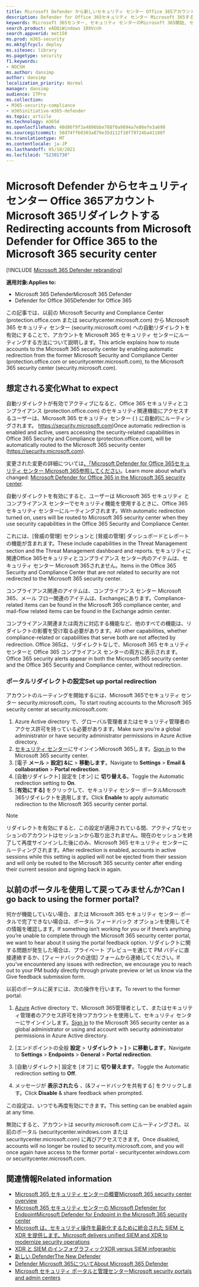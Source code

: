 ```yaml
---
title: Microsoft Defender から新しいセキュリティ センター Office 365アカウントをMicrosoft 365する
description: Defender for Office 365セキュリティ センター Microsoft 365する方法。
keywords: Microsoft 365センター, セキュリティ センターのMicrosoft 365開始, セキュリティ センターのリダイレクト
search.product: eADQiWindows 10XVcnh
search.appverid: met150
ms.prod: m365-security
ms.mktglfcycl: deploy
ms.sitesec: library
ms.pagetype: security
f1.keywords:
- NOCSH
ms.author: dansimp
author: dansimp
localization_priority: Normal
manager: dansimp
audience: ITPro
ms.collection:
- M365-security-compliance
- m365initiative-m365-defender
ms.topic: article
ms.technology: m365d
ms.openlocfilehash: 40d86f9f3a4896bbe788f0a9894a7e08efe3a690
ms.sourcegitcommit: 58d74ff60303a879e35d112f10f79724ba41188f
ms.translationtype: MT
ms.contentlocale: ja-JP
ms.lasthandoff: 05/10/2021
ms.locfileid: "52301730"
---
```

# <a name="redirecting-accounts-from-microsoft-defender-for-office-365-to-the-microsoft-365-security-center"></a><span data-ttu-id="c2684-104">Microsoft Defender からセキュリティ センター Office 365アカウントMicrosoft 365リダイレクトする</span><span class="sxs-lookup"><span data-stu-id="c2684-104">Redirecting accounts from Microsoft Defender for Office 365 to the Microsoft 365 security center</span></span>

[!INCLUDE [Microsoft 365 Defender rebranding](../includes/microsoft-defender.md)]

<span data-ttu-id="c2684-105">**適用対象:**</span><span class="sxs-lookup"><span data-stu-id="c2684-105">**Applies to:**</span></span>

- <span data-ttu-id="c2684-106">Microsoft 365 Defender</span><span class="sxs-lookup"><span data-stu-id="c2684-106">Microsoft 365 Defender</span></span>
- <span data-ttu-id="c2684-107">Defender for Office 365</span><span class="sxs-lookup"><span data-stu-id="c2684-107">Defender for Office 365</span></span>

<span data-ttu-id="c2684-108">この記事では、以前の Microsoft Security and Compliance Center (protection.office.com または securitycenter.microsoft.com) から Microsoft 365 セキュリティ センター (security.microsoft.com) への自動リダイレクトを有効にすることで、アカウントを Microsoft 365 セキュリティ センターにルーティングする方法について説明します。</span><span class="sxs-lookup"><span data-stu-id="c2684-108">This article explains how to route accounts to the Microsoft 365 security center by enabling automatic redirection from the former Microsoft Security and Compliance Center (protection.office.com or securitycenter.microsoft.com), to the Microsoft 365 security center (security.microsoft.com).</span></span>

## <a name="what-to-expect"></a><span data-ttu-id="c2684-109">想定される変化</span><span class="sxs-lookup"><span data-stu-id="c2684-109">What to expect</span></span>
<span data-ttu-id="c2684-110">自動リダイレクトが有効でアクティブになると、Office 365 セキュリティとコンプライアンス (protection.office.com) のセキュリティ関連機能にアクセスするユーザーは、Microsoft 365 セキュリティ センター ( ) に自動的にルーティングされます。 https://security.microsoft.com)</span><span class="sxs-lookup"><span data-stu-id="c2684-110">Once automatic redirection is enabled and active, users accessing the security-related capabilities in  Office 365 Security and Compliance (protection.office.com), will be automatically routed to the Microsoft 365 security center (https://security.microsoft.com).</span></span>  

<span data-ttu-id="c2684-111">変更された変更の詳細については[、「Microsoft Defender for Office 365セキュリティ センター Microsoft 365参照してください](microsoft-365-security-center-mdo.md)。</span><span class="sxs-lookup"><span data-stu-id="c2684-111">Learn more about what’s changed: [Microsoft Defender for Office 365 in the Microsoft 365 security center](microsoft-365-security-center-mdo.md).</span></span>

<span data-ttu-id="c2684-112">自動リダイレクトを有効にすると、ユーザーは Microsoft 365 セキュリティ とコンプライアンス センターでセキュリティ機能を使用するときに、Office 365 セキュリティ センターにルーティングされます。</span><span class="sxs-lookup"><span data-stu-id="c2684-112">With automatic redirection turned on, users will be routed to Microsoft 365 security center when they use security capabilities in the Office 365 Security and Compliance Center.</span></span>

<span data-ttu-id="c2684-113">これには、[脅威の管理] セクションと [脅威の管理] ダッシュボードとレポートの機能が含まれます。</span><span class="sxs-lookup"><span data-stu-id="c2684-113">These include capabilities in the Threat Management section and the Threat Management dashboard and reports.</span></span> <span data-ttu-id="c2684-114">セキュリティに関連Office 365セキュリティとコンプライアンス センター内のアイテムは、セキュリティ センター Microsoft 365されません。</span><span class="sxs-lookup"><span data-stu-id="c2684-114">Items in the Office 365 Security and Compliance Center that are not related to security are not redirected to the Microsoft 365 security center.</span></span>

<span data-ttu-id="c2684-115">コンプライアンス関連のアイテムは、コンプライアンス センター Microsoft 365、メール フロー関連のアイテムは、Exchangeにあります。</span><span class="sxs-lookup"><span data-stu-id="c2684-115">Compliance-related items can be found in the Microsoft 365 compliance center, and mail-flow related items can be found in the Exchange admin center.</span></span>

<span data-ttu-id="c2684-116">コンプライアンス関連または両方に対応する機能など、他のすべての機能は、リダイレクトの影響を受け取る必要があります。</span><span class="sxs-lookup"><span data-stu-id="c2684-116">All other capabilities, whether compliance-related or capabilities that serve both are not affected by redirection.</span></span> <span data-ttu-id="c2684-117">Office 365は、リダイレクトなしで、Microsoft 365 セキュリティ センターと Office 365 コンプライアンス センターの両方に表示されます。</span><span class="sxs-lookup"><span data-stu-id="c2684-117">Office 365 security alerts appear in both the Microsoft 365 security center and the Office 365 Security and Compliance center, without redirection.</span></span>  

### <a name="set-up-portal-redirection"></a><span data-ttu-id="c2684-118">ポータルリダイレクトの設定</span><span class="sxs-lookup"><span data-stu-id="c2684-118">Set up portal redirection</span></span>
<span data-ttu-id="c2684-119">アカウントのルーティングを開始するには、Microsoft 365でセキュリティ センター security.microsoft.com。</span><span class="sxs-lookup"><span data-stu-id="c2684-119">To start routing accounts to the Microsoft 365 security center at security.microsoft.com:</span></span>

1. <span data-ttu-id="c2684-120">Azure Active directory で、グローバル管理者またはセキュリティ管理者のアクセス許可を持っている必要があります。</span><span class="sxs-lookup"><span data-stu-id="c2684-120">Make sure you’re a global administrator or have security administrator permissions in Azure Active directory.</span></span>
2. <span data-ttu-id="c2684-121">[セキュリティ センター](https://security.microsoft.com/)にサインインMicrosoft 365します。</span><span class="sxs-lookup"><span data-stu-id="c2684-121">[Sign in](https://security.microsoft.com/) to the Microsoft 365 security center.</span></span>
3. <span data-ttu-id="c2684-122">[電子 **メール**  >  **設定] &に**  >  **移動します**。</span><span class="sxs-lookup"><span data-stu-id="c2684-122">Navigate to **Settings** > **Email & collaboration** > **Portal redirection**.</span></span>  
4. <span data-ttu-id="c2684-123">[自動リダイレクト] 設定を [オン] に **切り替える**。</span><span class="sxs-lookup"><span data-stu-id="c2684-123">Toggle the Automatic redirection setting to **On**.</span></span>
5. <span data-ttu-id="c2684-124">[**有効にする]** をクリックして、セキュリティ センター ポータルMicrosoft 365リダイレクトを適用します。</span><span class="sxs-lookup"><span data-stu-id="c2684-124">Click **Enable** to apply automatic redirection to the Microsoft 365 security center portal.</span></span>

> [!NOTE]
> <span data-ttu-id="c2684-125">リダイレクトを有効にすると、この設定が適用されている間、アクティブなセッションのアカウントはセッションから取り出されません。現在のセッションを終了して再度サインインした後にのみ、Microsoft 365 セキュリティ センターにルーティングされます。</span><span class="sxs-lookup"><span data-stu-id="c2684-125">After redirection is enabled, accounts in active sessions while this setting is applied will not be ejected from their session and will only be routed to the Microsoft 365 security center after ending their current session and signing back in again.</span></span>

## <a name="can-i-go-back-to-using-the-former-portal"></a><span data-ttu-id="c2684-126">以前のポータルを使用して戻ってみませんか?</span><span class="sxs-lookup"><span data-stu-id="c2684-126">Can I go back to using the former portal?</span></span>
<span data-ttu-id="c2684-127">何かが機能していない場合、または Microsoft 365 セキュリティ センター ポータルで完了できない場合は、ポータル フィードバック オプションを使用してその情報を確認します。</span><span class="sxs-lookup"><span data-stu-id="c2684-127">If something isn’t working for you or if there’s anything you’re unable to complete through the Microsoft 365 security center portal, we want to hear about it using the portal feedback option.</span></span> <span data-ttu-id="c2684-128">リダイレクトに関する問題が発生した場合は、プライベート プレビューを通じて PM バディに直接連絡するか、[フィードバックの送信] フォームから連絡してください。</span><span class="sxs-lookup"><span data-stu-id="c2684-128">If you’ve encountered any issues with redirection, we encourage you to reach out to your PM buddy directly through private preview or let us know via the Give feedback submission form.</span></span>

<span data-ttu-id="c2684-129">以前のポータルに戻すには、次の操作を行います。</span><span class="sxs-lookup"><span data-stu-id="c2684-129">To revert to the former portal:</span></span>

1. <span data-ttu-id="c2684-130">[Azure](https://security.microsoft.com/) Active directory で、Microsoft 365管理者として、またはセキュリティ管理者のアクセス許可を持つアカウントを使用して、セキュリティ センターにサインインします。</span><span class="sxs-lookup"><span data-stu-id="c2684-130">[Sign in](https://security.microsoft.com/) to the Microsoft 365 security center as a global administrator or using and account with security administrator permissions in Azure Active directory.</span></span>

2. <span data-ttu-id="c2684-131">[エンドポイントの全般 **設定**  >  **リダイレクト**  >  **]**  >  **に移動します**。</span><span class="sxs-lookup"><span data-stu-id="c2684-131">Navigate to **Settings** > **Endpoints** > **General** > **Portal redirection**.</span></span>  

3. <span data-ttu-id="c2684-132">[自動リダイレクト] 設定を [オフ] に **切り替えます**。</span><span class="sxs-lookup"><span data-stu-id="c2684-132">Toggle the Automatic redirection setting to **Off**.</span></span>

4. <span data-ttu-id="c2684-133">メッセージが **表示されたら** 、[&フィードバックを共有する] をクリックします。</span><span class="sxs-lookup"><span data-stu-id="c2684-133">Click **Disable** & share feedback when prompted.</span></span>

<span data-ttu-id="c2684-134">この設定は、いつでも再度有効にできます。</span><span class="sxs-lookup"><span data-stu-id="c2684-134">This setting can be enabled again at any time.</span></span>

<span data-ttu-id="c2684-135">無効にすると、アカウントは security.microsoft.com にルーティングされ、以前のポータル (securitycenter.windows.com または securitycenter.microsoft.com) に再びアクセスできます。</span><span class="sxs-lookup"><span data-stu-id="c2684-135">Once disabled, accounts will no longer be routed to security.microsoft.com, and you will once again have access to the former portal - securitycenter.windows.com or securitycenter.microsoft.com.</span></span>

## <a name="related-information"></a><span data-ttu-id="c2684-136">関連情報</span><span class="sxs-lookup"><span data-stu-id="c2684-136">Related information</span></span>
- [<span data-ttu-id="c2684-137">Microsoft 365 セキュリティ センターの概要</span><span class="sxs-lookup"><span data-stu-id="c2684-137">Microsoft 365 security center overview</span></span>](overview-security-center.md)
- [<span data-ttu-id="c2684-138">Microsoft 365 セキュリティ センターの Microsoft Defender for Endpoint</span><span class="sxs-lookup"><span data-stu-id="c2684-138">Microsoft Defender for Endpoint in the Microsoft 365 security center</span></span>](microsoft-365-security-center-mde.md)
- [<span data-ttu-id="c2684-139">Microsoft は、セキュリティ操作を最新化するために統合された SIEM と XDR を提供します。</span><span class="sxs-lookup"><span data-stu-id="c2684-139">Microsoft delivers unified SIEM and XDR to modernize security operations</span></span>](https://www.microsoft.com/security/blog/?p=91813) 
- [<span data-ttu-id="c2684-140">XDR と SIEM のインフォグラフィック</span><span class="sxs-lookup"><span data-stu-id="c2684-140">XDR versus SIEM infographic</span></span>](https://afrait.com/blog/xdr-versus-siem/) 
- [<span data-ttu-id="c2684-141">新しい Defender</span><span class="sxs-lookup"><span data-stu-id="c2684-141">The New Defender</span></span>](https://afrait.com/blog/the-new-defender/) 
- [<span data-ttu-id="c2684-142">Defender Microsoft 365について</span><span class="sxs-lookup"><span data-stu-id="c2684-142">About Microsoft 365 Defender</span></span>](https://www.microsoft.com/microsoft-365/security/microsoft-365-defender) 
- [<span data-ttu-id="c2684-143">Microsoft セキュリティ ポータルと管理センター</span><span class="sxs-lookup"><span data-stu-id="c2684-143">Microsoft security portals and admin centers</span></span>](portals.md)

